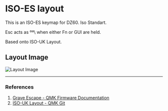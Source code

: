 # ISO-ES layout
This is an ISO-ES keymap for DZ60. Iso Standart.

Esc acts as ºª\ when either Fn or GUI are held.

Based onto ISO-UK Layout.

## Layout Image

![Layout Image](https://i.imgur.com/hyTaXbL.png)

----
### References

1. [Grave Escape - QMK Firmware Documentation](https://docs.qmk.fm/#/feature_grave_esc)
2. [ISO-UK Layout - QMK Git](https://github.com/qmk/qmk_firmware/tree/master/keyboards/dz60/keymaps/iso_uk)